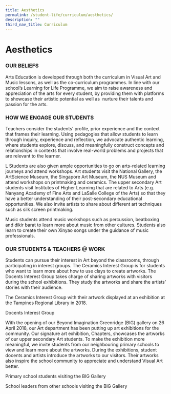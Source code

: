 ```yaml
---
title: Aesthetics
permalink: /student-life/curriculum/aesthetics/
description: ""
third_nav_title: Curriculum
---
```

# **Aesthetics**

### OUR BELIEFS

Arts Education is developed through both the curriculum in Visual Art and Music lessons, as well as the co-curriculum programmes. In line with our school’s Learning for Life Programme, we aim to raise awareness and appreciation of the arts for every student, by providing them with platforms to showcase their artistic potential as well as&nbsp; nurture their talents and passion for the arts.

### HOW WE ENGAGE OUR STUDENTS

Teachers consider the students’ profile, prior experience and the context that frames their learning. Using pedagogies that allow students to learn through inquiry, experience and reflection, we advocate authentic learning, where students explore, discuss, and meaningfully construct concepts and relationships in contexts that involve real-world problems and projects that are relevant to the learner.

  

L Students are also given ample opportunities to go on arts-related learning journeys and attend workshops. Art students visit the National Gallery, the ArtScience Museum, the Singapore Art Museum, the NUS Museum and attend workshops on printmaking and ceramics. The upper secondary Art students visit Institutes of Higher Learning that are related to Arts (e.g. Nanyang Academy of Fine Arts and LaSalle College of the Arts) so that they have a better understanding of their post-secondary educational opportunities. We also invite artists to share about different art techniques such as silk screen printmaking.&nbsp;

  
Music students attend music workshops such as percussion, beatboxing and dikir barat to learn more about music from other cultures. Students also learn to create their own Xinyao songs under the guidance of music professionals.

### OUR STUDENTS &amp; TEACHERS @ WORK


		 
Students can pursue their interest in Art beyond the classrooms, through participating in interest groups. The Ceramics Interest Group is for students who want to learn more about how to use clays to create artworks. The Docents Interest Group takes charge of sharing artworks with visitors during the school exhibitions. They study the artworks and share the artists’ stories with their audience.  

The Ceramics Interest Group with their artwork displayed at an exhibition at the Tampines Regional Library in 2018.


Docents Interest Group


With the opening of our Beyond Imagination Greenridge (BIG) gallery on 26 April 2018, our Art department has been putting up art exhibitions for the community. Our signature art exhibition, Chapters, showcases the artworks of our upper secondary Art students. To make the exhibition more meaningful, we invite students from our neighbouring primary schools to view and learn more about the artworks. During the exhibitions, student docents and artists introduce the artworks to our visitors. Their artworks also inspire the school community to appreciate and understand Visual Art better. 

Primary school students visiting the BIG Gallery



School leaders from other schools visiting the BIG Gallery

